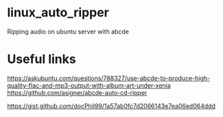 # linux_auto_ripper
Ripping audio on ubuntu server with abcde

# Useful links
https://askubuntu.com/questions/788327/use-abcde-to-produce-high-quality-flac-and-mp3-output-with-album-art-under-xenia
https://github.com/asigner/abcde-auto-cd-ripper

https://gist.github.com/docPhil99/1a57ab0fc7d2066143e7ea06ed064ddd
